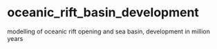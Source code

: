 # oceanic_rift_basin_development
modelling of oceanic rift opening and sea basin, development in million years
